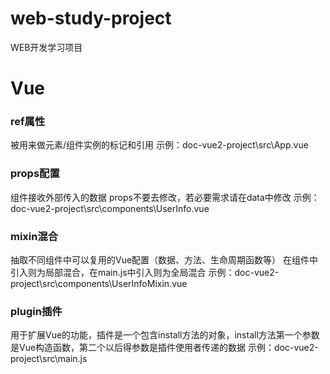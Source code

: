 # web-study-project
WEB开发学习项目



# Vue
### ref属性
被用来做元素/组件实例的标记和引用
示例：doc-vue2-project\src\App.vue

### props配置
组件接收外部传入的数据
props不要去修改，若必要需求请在data中修改
示例：doc-vue2-project\src\components\UserInfo.vue

### mixin混合
抽取不同组件中可以复用的Vue配置（数据、方法、生命周期函数等）
在组件中引入则为局部混合，在main.js中引入则为全局混合
示例：doc-vue2-project\src\components\UserInfoMixin.vue

### plugin插件
用于扩展Vue的功能，插件是一个包含install方法的对象，install方法第一个参数是Vue构造函数，第二个以后得参数是插件使用者传递的数据
示例：doc-vue2-project\src\main.js

